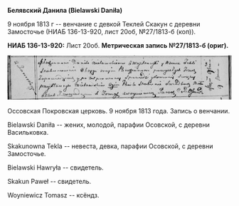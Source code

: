 **Белявский Данила (Bielawski Daniła)**

9 ноября 1813 г -- венчание с девкой Теклей Скакун с деревни Замосточье
(НИАБ 136-13-920, лист 20об, №27/1813-б (коп)).

**НИАБ 136-13-920:** Лист 20об. **Метрическая запись №27/1813-б
(ориг).**

![](./media/3c04bc95fab1360e788a51cefd89fe63fca090ed.png)

Оссовская Покровская церковь. 9 ноября 1813 года. Запись о венчании.

Bielawski Daniła -- жених, молодой, парафии Осовской, с деревни
Васильковка.

Skakunowna Tekla -- невеста, девка, парафии Осовской, с деревни
Замосточье.

Bielawski Hawryła -- свидетель.

Skakun Paweł -- свидетель.

Woyniewicz Tomasz -- ксёндз.
